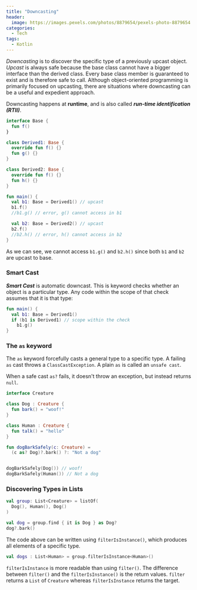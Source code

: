 ```yaml
---
title: "Downcasting"
header:
  image: https://images.pexels.com/photos/8879654/pexels-photo-8879654.jpeg
categories:
  - Tech
tags:
  - Kotlin
---
```


_Downcasting_ is to discover the specific type of a previously upcast object. _Upcast_ is always safe because the base class cannot have a bigger interface than the derived class. Every base class member is guaranteed to exist and is therefore safe to call. Although object-oriented programming is primarily focused on upcasting, there are situations where downcasting can be a useful and expedient approach.

Downcasting happens at **runtime**, and is also called **_run-time identification (RTII)_**.

```kotlin
interface Base {
  fun f()
}

class Derived1: Base {
  override fun f() {}
  fun g() {}
}

class Derived2: Base {
  override fun f() {}
  fun h() {}
}

fun main() {
  val b1: Base = Derived1() // upcast
  b1.f()
  //b1.g() // error, g() cannot access in b1

  val b2: Base = Derived2() // upcast
  b2.f()
  //b2.h() // error, h() cannot access in b2
}
```

As we can see, we cannot access `b1.g()` and `b2.h()` since both `b1` and `b2` are upcast to base.

### Smart Cast

**_Smart Cast_** is automatic downcast. This is keyword checks whether an object is a particular type. Any code within the scope of that check assumes that it is that type:

```kotlin
fun main() {
  val b1: Base = Derived1()
  if (b1 is Derived1) // scope within the check
    b1.g()
}
```

### The `as` keyword

The `as` keyword forcefully casts a general type to a specific type. A failing `as` cast throws a `ClassCastException`. A plain `as` is called an `unsafe cast`.

When a safe cast `as?` fails, it doesn't throw an exception, but instead returns `null`.

```kotlin
interface Creature

class Dog : Creature {
  fun bark() = "woof!"
}

class Human : Creature {
  fun talk() = "hello"
}

fun dogBarkSafely(c: Creature) =
  (c as? Dog)?.bark() ?: "Not a dog"


dogBarkSafely(Dog()) // woof!
dogBarkSafely(Human()) // Not a dog
```

### Discovering Types in Lists

```kotlin
val group: List<Creature> = listOf(
  Dog(), Human(), Dog()
)

val dog = group.find { it is Dog } as Dog?
dog?.bark()
```

The code above can be written using `filterIsInstance()`, which produces all elements of a specific type.

```kotlin
val dogs : List<Human> = group.filterIsInstance<Human>()
```

`filterIsInstance` is more readable than using `filter()`. The difference between `filter()` and the `filterIsInstance()` is the return values. `filter` returns a `List` of `Creature` whereas `filterIsInstance` returns the target.
